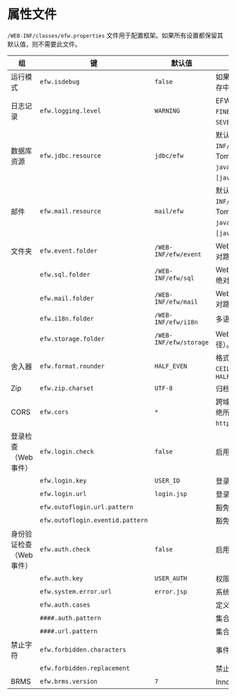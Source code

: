 # 属性文件

`/WEB-INF/classes/efw.properties` 文件用于配置框架。如果所有设置都保留其默认值，则不需要此文件。

| 组 | 键 | 默认值 | 描述 |
|---|---|---|---|
| 运行模式 | `efw.isdebug` | `false` | 如果为 `true`，则程序更改会实时加载到内存中。 |
| 日志记录 | `efw.logging.level` | `WARNING` | EFW 日志输出级别：`ALL`、`FINEST`、`FINER`、`FINE`、`CONFIG`、`INFO`、`WARNING`、`SEVERE`、`OFF` |
| 数据库资源 | `efw.jdbc.resource` | `jdbc/efw` | 默认 JDBC 资源名称（在 `/META-INF/context.xml` 中定义）。对于非 Tomcat 服务器，通过 JNDI 定义（例如，`java:xxx/yyy/zzz` 或 `[java:comp/env/]jdbc/efw`）。 |
| 邮件 | `efw.mail.resource` | `mail/efw` | 默认邮件资源名称（在 `/META-INF/context.xml` 中定义）。对于非 Tomcat 服务器，通过 JNDI 定义（例如，`java:xxx/yyy/zzz` 或 `[java:comp/env/]mail/efw`）。 |
| 文件夹 | `efw.event.folder` | `/WEB-INF/efw/event` | Web 应用程序事件程序文件夹（相对或绝对路径）。 |
|  | `efw.sql.folder` | `/WEB-INF/efw/sql` | Web 应用程序外部 SQL 文件夹（相对或绝对路径）。 |
|  | `efw.mail.folder` | `/WEB-INF/efw/mail` | Web 应用程序邮件模板文件夹（相对或绝对路径）。 |
|  | `efw.i18n.folder` | `/WEB-INF/efw/i18n` | 多语言属性文件夹（相对或绝对路径）。 |
|  | `efw.storage.folder` | `/WEB-INF/efw/storage` | Web 应用程序 I/O 文件夹（相对或绝对路径）。 |
| 舍入器 | `efw.format.rounder` | `HALF_EVEN` | 格式化方法的默认舍入器：`UP`、`DOWN`、`CEILING`、`FLOOR`、`HALF_UP`、`HALF_DOWN`、`HALF_EVEN` |
| Zip | `efw.zip.charset` | `UTF-8` | 归档和提取的字符集。 |
| CORS | `efw.cors` | `*` | 跨域通信设置：`*`（允许所有）、`null`（拒绝所有）或特定权限（例如，`http://0.0.0.0:8080,http://9.9.9.9`）。 |
| 登录检查（Web 事件） | `efw.login.check` | `false` | 启用/禁用登录检查。 |
|  | `efw.login.key` | `USER_ID` | 登录检查的会话密钥。 |
|  | `efw.login.url` | `login.jsp` | 登录页面 URL（如果未登录访问则显示）。 |
|  | `efw.outoflogin.url.pattern` |  | 豁免登录检查的页面的正则表达式。 |
|  | `efw.outoflogin.eventid.pattern` |  | 豁免登录检查的事件的正则表达式。 |
| 身份验证检查（Web 事件） | `efw.auth.check` | `false` | 启用/禁用权限检查。 |
|  | `efw.auth.key` | `USER_AUTH` | 权限检查的会话密钥。 |
|  | `efw.system.error.url` | `error.jsp` | 系统错误页面 URL。 |
|  | `efw.auth.cases` |  | 定义权限/页面集的权限案例（逗号分隔）。 |
|  | `####.auth.pattern` |  | 集合中权限的正则表达式。 |
|  | `####.url.pattern` |  | 集合中页面的正则表达式。 |
| 禁止字符 | `efw.forbidden.characters` |  | 事件 JS 参数中禁止的字符。 |
|  | `efw.forbidden.replacement` |  | 禁止字符的替换字符（空白表示删除）。 |
| BRMS | `efw.brms.version` | `7` | InnoRules的版本。 |